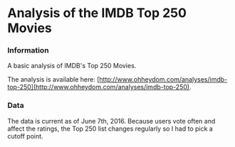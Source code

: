 # Analysis of the IMDB Top 250 Movies

### Information

A basic analysis of IMDB's Top 250 Movies.

The analysis is available here: [http://www.ohheydom.com/analyses/imdb-top-250](http://www.ohheydom.com/analyses/imdb-top-250).

### Data

The data is current as of June 7th, 2016. Because users vote often and affect the ratings, the Top 250 list changes regularly so I had to pick a cutoff point.
